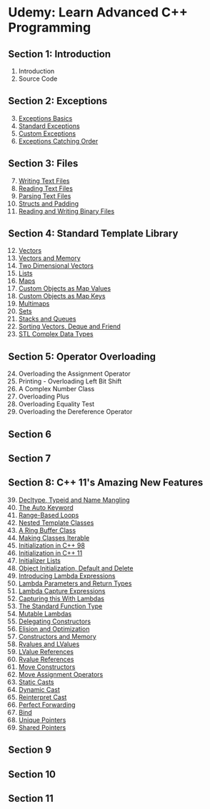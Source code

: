 # Udemy: Learn Advanced C++ Programming

## Section 1: Introduction

1. Introduction
2. Source Code

## Section 2: Exceptions

3. [Exceptions Basics](./BasicExceptions/)
4. [Standard Exceptions](./StandardExceptions/)
5. [Custom Exceptions](./CustomExceptions/)
6. [Exceptions Catching Order](./CatchingSubclassExceptions/)

## Section 3: Files

7. [Writing Text Files](./WritingTextFiles/)
8. [Reading Text Files](./ReadingTextFiles/)
9. [Parsing Text Files](./ParsingTextinFiles/)
10. [Structs and Padding](./StructandPadding/)
11. [Reading and Writing Binary Files](./BinaryFiles/)

## Section 4: Standard Template Library

12. [Vectors](./Vectors)
13. [Vectors and Memory](./VectorsandMemory)
14. [Two Dimensional Vectors](./TwoDimensionalVectors)
15. [Lists](./Lists)
16. [Maps](./Maps)
17. [Custom Objects as Map Values](./CustomObjectsasMapValues)
18. [Custom Objects as Map Keys](./CustomObjectsasMapKeys)
19. [Multimaps](./Multimaps)
20. [Sets](./Sets)
21. [Stacks and Queues](./StackandQueue)
22. [Sorting Vectors, Deque and Friend](./SortingVectors)
23. [STL Complex Data Types](./STLComplexDataTypes)

## Section 5: Operator Overloading

24. Overloading the Assignment Operator
25. Printing - Overloading Left Bit Shift
26. A Complex Number Class
27. Overloading Plus
28. Overloading Equality Test
29. Overloading the Dereference Operator

## Section 6


## Section 7


## Section 8: C++ 11's Amazing New Features

39. [Decltype, Typeid and Name Mangling](./DecltypeandTypeid/)
40. [The Auto Keyword](./TheautoKeyword/)
41. [Range-Based Loops](./EnhancedForLoop/)
42. [Nested Template Classes](./NestedTemplateClasses/)
43. [A Ring Buffer Class]()
44. [Making Classes Iterable]()
45. [Initialization in C++ 98]()
46. [Initialization in C++ 11]()
47. [Initializer Lists]()
48. [Object Initialization, Default and Delete]()
49. [Introducing Lambda Expressions]()
50. [Lambda Parameters and Return Types]()
51. [Lambda Capture Expressions]()
52. [Capturing this With Lambdas]()
53. [The Standard Function Type]()
54. [Mutable Lambdas]()
55. [Delegating Constructors]()
56. [Elision and Optimization]()
57. [Constructors and Memory]()
58. [Rvalues and LValues]()
59. [LValue References]()
60. [Rvalue References]()
61. [Move Constructors]()
62. [Move Assignment Operators]()
63. [Static Casts]()
64. [Dynamic Cast]()
65. [Reinterpret Cast]()
66. [Perfect Forwarding]()
67. [Bind]()
68. [Unique Pointers]()
69. [Shared Pointers]()

## Section 9


## Section 10


## Section 11
